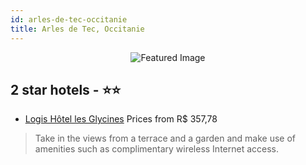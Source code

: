 ```yaml
---
id: arles-de-tec-occitanie
title: Arles de Tec, Occitanie
---
```


<center><img src="https://i.travelapi.com/hotels/11000000/10460000/10451400/10451323/0225e968_z.jpg" alt="Featured Image" /></center>


##  2 star hotels - ⭐️⭐️

-    [Logis Hôtel les Glycines](https://us.hurb.com/hotels/arles-de-tec/logis-hotel-les-glycines-JNP-JP562862?cmp=18055) Prices from R$ 357,78
   > Take in the views from a terrace and a garden and make use of amenities such as complimentary wireless Internet access.
